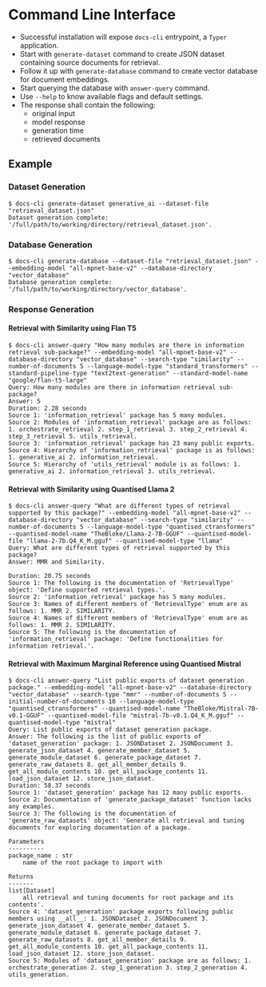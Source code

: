 # Command Line Interface

* Successful installation will expose `docs-cli` entrypoint, a `Typer` application.
* Start with `generate-dataset` command to create JSON dataset containing source documents for retrieval.
* Follow it up with `generate-database` command to create vector database for document embeddings.
* Start querying the database with `answer-query` command.
* Use `--help` to know available flags and default settings.
* The response shall contain the following:
    * original input
    * model response
    * generation time
    * retrieved documents

## Example

### Dataset Generation

```console
$ docs-cli generate-dataset generative_ai --dataset-file "retrieval_dataset.json"
Dataset generation complete: '/full/path/to/working/directory/retrieval_dataset.json'.
```

### Database Generation

```console
$ docs-cli generate-database --dataset-file "retrieval_dataset.json" --embedding-model "all-mpnet-base-v2" --database-directory "vector_database"
Database generation complete: '/full/path/to/working/directory/vector_database'.
```

### Response Generation

#### Retrieval with Similarity using Flan T5

```console
$ docs-cli answer-query "How many modules are there in information retrieval sub-package?" --embedding-model "all-mpnet-base-v2" --database-directory "vector_database" --search-type "similarity" --number-of-documents 5 --language-model-type "standard_transformers" --standard-pipeline-type "text2text-generation" --standard-model-name "google/flan-t5-large"
Query: How many modules are there in information retrieval sub-package?
Answer: 5
Duration: 2.28 seconds
Source 1: 'information_retrieval' package has 5 many modules.
Source 2: Modules of 'information_retrieval' package are as follows: 1. orchestrate_retrieval 2. step_1_retrieval 3. step_2_retrieval 4. step_3_retrieval 5. utils_retrieval.
Source 3: 'information_retrieval' package has 23 many public exports.
Source 4: Hierarchy of 'information_retrieval' package is as follows: 1. generative_ai 2. information_retrieval.
Source 5: Hierarchy of 'utils_retrieval' module is as follows: 1. generative_ai 2. information_retrieval 3. utils_retrieval.
```

#### Retrieval with Similarity using Quantised Llama 2

```console
$ docs-cli answer-query "What are different types of retrieval supported by this package?" --embedding-model "all-mpnet-base-v2" --database-directory "vector_database" --search-type "similarity" --number-of-documents 5 --language-model-type "quantised_ctransformers" --quantised-model-name "TheBloke/Llama-2-7B-GGUF" --quantised-model-file "llama-2-7b.Q4_K_M.gguf" --quantised-model-type "llama"
Query: What are different types of retrieval supported by this package?
Answer: MMR and Similarity.

Duration: 20.75 seconds
Source 1: The following is the documentation of 'RetrievalType' object: 'Define supported retrieval types.'.
Source 2: 'information_retrieval' package has 5 many modules.
Source 3: Names of different members of 'RetrievalType' enum are as follows: 1. MMR 2. SIMILARITY.
Source 4: Names of different members of 'RetrievalType' enum are as follows: 1. MMR 2. SIMILARITY.
Source 5: The following is the documentation of 'information_retrieval' package: 'Define functionalities for information retrieval.'.
```

#### Retrieval with Maximum Marginal Reference using Quantised Mistral

```console
$ docs-cli answer-query "List public exports of dataset generation package." --embedding-model "all-mpnet-base-v2" --database-directory "vector_database" --search-type "mmr" --number-of-documents 5 --initial-number-of-documents 10 --language-model-type "quantised_ctransformers" --quantised-model-name "TheBloke/Mistral-7B-v0.1-GGUF" --quantised-model-file "mistral-7b-v0.1.Q4_K_M.gguf" --quantised-model-type "mistral"
Query: List public exports of dataset generation package.
Answer: The following is the list of public exports of 'dataset_generation' package: 1. JSONDataset 2. JSONDocument 3. generate_json_dataset 4. generate_member_dataset 5. generate_module_dataset 6. generate_package_dataset 7. generate_raw_datasets 8. get_all_member_details 9. get_all_module_contents 10. get_all_package_contents 11. load_json_dataset 12. store_json_dataset.
Duration: 58.37 seconds
Source 1: 'dataset_generation' package has 12 many public exports.
Source 2: Documentation of 'generate_package_dataset' function lacks any examples.
Source 3: The following is the documentation of 'generate_raw_datasets' object: 'Generate all retrieval and tuning documents for exploring documentation of a package.

Parameters
----------
package_name : str
    name of the root package to import with

Returns
-------
list[Dataset]
    all retrieval and tuning documents for root package and its contents'.
Source 4: 'dataset_generation' package exports following public members using __all__: 1. JSONDataset 2. JSONDocument 3. generate_json_dataset 4. generate_member_dataset 5. generate_module_dataset 6. generate_package_dataset 7. generate_raw_datasets 8. get_all_member_details 9. get_all_module_contents 10. get_all_package_contents 11. load_json_dataset 12. store_json_dataset.
Source 5: Modules of 'dataset_generation' package are as follows: 1. orchestrate_generation 2. step_1_generation 3. step_2_generation 4. utils_generation.
```
